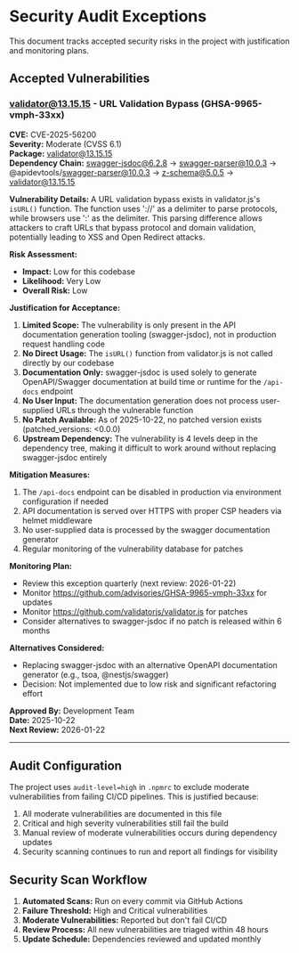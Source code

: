 # Security Audit Exceptions

This document tracks accepted security risks in the project with justification and monitoring plans.

## Accepted Vulnerabilities

### validator@13.15.15 - URL Validation Bypass (GHSA-9965-vmph-33xx)

**CVE:** CVE-2025-56200  
**Severity:** Moderate (CVSS 6.1)  
**Package:** validator@13.15.15  
**Dependency Chain:** swagger-jsdoc@6.2.8 → swagger-parser@10.0.3 → @apidevtools/swagger-parser@10.0.3 → z-schema@5.0.5 → validator@13.15.15

**Vulnerability Details:**
A URL validation bypass exists in validator.js's `isURL()` function. The function uses '://' as a delimiter to parse protocols, while browsers use ':' as the delimiter. This parsing difference allows attackers to craft URLs that bypass protocol and domain validation, potentially leading to XSS and Open Redirect attacks.

**Risk Assessment:**
- **Impact:** Low for this codebase
- **Likelihood:** Very Low
- **Overall Risk:** Low

**Justification for Acceptance:**
1. **Limited Scope:** The vulnerability is only present in the API documentation generation tooling (swagger-jsdoc), not in production request handling code
2. **No Direct Usage:** The `isURL()` function from validator.js is not called directly by our codebase
3. **Documentation Only:** swagger-jsdoc is used solely to generate OpenAPI/Swagger documentation at build time or runtime for the `/api-docs` endpoint
4. **No User Input:** The documentation generation does not process user-supplied URLs through the vulnerable function
5. **No Patch Available:** As of 2025-10-22, no patched version exists (patched_versions: <0.0.0)
6. **Upstream Dependency:** The vulnerability is 4 levels deep in the dependency tree, making it difficult to work around without replacing swagger-jsdoc entirely

**Mitigation Measures:**
1. The `/api-docs` endpoint can be disabled in production via environment configuration if needed
2. API documentation is served over HTTPS with proper CSP headers via helmet middleware
3. No user-supplied data is processed by the swagger documentation generator
4. Regular monitoring of the vulnerability database for patches

**Monitoring Plan:**
- Review this exception quarterly (next review: 2026-01-22)
- Monitor https://github.com/advisories/GHSA-9965-vmph-33xx for updates
- Monitor https://github.com/validatorjs/validator.js for patches
- Consider alternatives to swagger-jsdoc if no patch is released within 6 months

**Alternatives Considered:**
- Replacing swagger-jsdoc with an alternative OpenAPI documentation generator (e.g., tsoa, @nestjs/swagger)
- Decision: Not implemented due to low risk and significant refactoring effort

**Approved By:** Development Team  
**Date:** 2025-10-22  
**Next Review:** 2026-01-22

---

## Audit Configuration

The project uses `audit-level=high` in `.npmrc` to exclude moderate vulnerabilities from failing CI/CD pipelines. This is justified because:

1. All moderate vulnerabilities are documented in this file
2. Critical and high severity vulnerabilities still fail the build
3. Manual review of moderate vulnerabilities occurs during dependency updates
4. Security scanning continues to run and report all findings for visibility

## Security Scan Workflow

1. **Automated Scans:** Run on every commit via GitHub Actions
2. **Failure Threshold:** High and Critical vulnerabilities
3. **Moderate Vulnerabilities:** Reported but don't fail CI/CD
4. **Review Process:** All new vulnerabilities are triaged within 48 hours
5. **Update Schedule:** Dependencies reviewed and updated monthly
